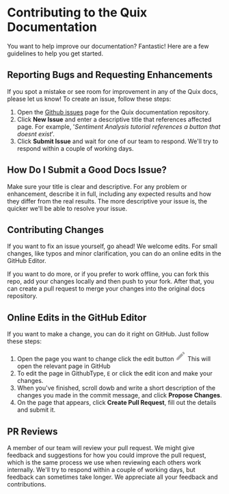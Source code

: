# Contributing to the Quix Documentation
You want to help improve our documentation? Fantastic! Here are a few guidelines to help you get started.

## Reporting Bugs and Requesting Enhancements
If you spot a mistake or see room for improvement in any of the Quix docs, please let us know! To create an issue, follow these steps:

1. Open the [Github issues](https://github.com/quixai/quix-docs/issues) page for the Quix documentation repository.
2. Click **New Issue** and enter a descriptive title that references affected page.
   For example, '_Sentiment Analysis tutorial references a button that doesnt exist_'.
3. Click **Submit Issue** and wait for one of our team to respond.
We'll try to respond within a couple of working days.


## How Do I Submit a Good Docs Issue?
Make sure your title is clear and descriptive. For any problem or enhancement, describe it in full, including any expected results and how they differ from the real results. The more descriptive your issue is, the quicker we'll be able to resolve your issue.

## Contributing Changes
If you want to fix an issue yourself, go ahead! We welcome edits. For small changes, like typos and minor clarification, you can do an online edits in the GitHub Editor. 

If you want to do more, or if you prefer to work offline, you can fork this repo, add your changes locally and then push to your fork. After that, you can create a pull request to merge your changes into the original docs repository.

## Online Edits in the GitHub Editor
If you want to make a change, you can do it right on GitHub. Just follow these steps:

1. Open the page you want to change click the edit button ![edit button](assets/edit-button.png) 
This will open the relevant page in GitHub
2. To edit the page in GithubType, `E` or click the edit icon and make your changes.
3. When you've finished, scroll dowb and write a short description of the changes you made in the commit message, and click **Propose Changes**.
4. On the page that appears, click **Create Pull Request**, fill out the details and submit it.

## PR Reviews
A member of our team will review your pull request. We might give feedback and suggestions for how you could improve the pull request, which is the same process we use when reviewing each others work internally. We'll try to respond within a couple of working days, but feedback can sometimes take longer. We appreciate all your feedback and contributions.
